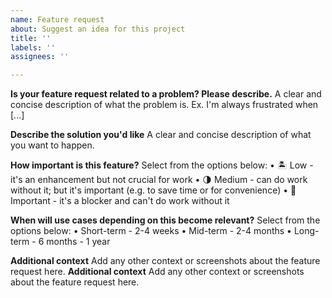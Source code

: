 ```yaml
---
name: Feature request
about: Suggest an idea for this project
title: ''
labels: ''
assignees: ''

---
```


**Is your feature request related to a problem? Please describe.**
A clear and concise description of what the problem is. Ex. I'm always frustrated when [...]

**Describe the solution you'd like**
A clear and concise description of what you want to happen.

**How important is this feature?** Select from the options below:
• 🏝 Low - it's an enhancement but not crucial for work
• 🌗 Medium - can do work without it; but it's important (e.g. to save time or for convenience)
• 🌋 Important - it's a blocker and can't do work without it

**When will use cases depending on this become relevant?** Select from the options below:
• Short-term - 2-4 weeks
• Mid-term - 2-4 months
• Long-term - 6 months - 1 year

**Additional context**
Add any other context or screenshots about the feature request here.
**Additional context**
Add any other context or screenshots about the feature request here.

